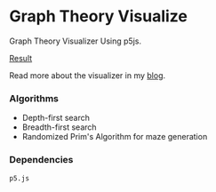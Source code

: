 # Graph Theory Visualize

Graph Theory Visualizer Using p5js.

[Result](https://www.edwardwibowo.com/graphtheory-visualize/)

Read more about the visualizer in my [blog](https://www.edwardwibowo.com/blog/blogposts/4.html).

### Algorithms
- Depth-first search
- Breadth-first search
- Randomized Prim's Algorithm for maze generation

### Dependencies
```
p5.js
```
